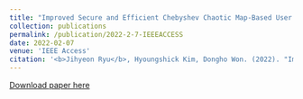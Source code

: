 ```yaml
---
title: "Improved Secure and Efficient Chebyshev Chaotic Map-Based User Authentication Scheme"
collection: publications
permalink: /publication/2022-2-7-IEEEACCESS
date: 2022-02-07
venue: 'IEEE Access'
citation: '<b>Jihyeon Ryu</b>, Hyoungshick Kim, Dongho Won. (2022). "Improved Secure and Efficient Chebyshev Chaotic Map-Based User Authentication Scheme." <i>IEEE Access</i>. 10, 15891 - 15910.'
---
```


[Download paper here](http://janicejihyeon.github.io/files/IEEEACCESS_Chebyshev.pdf)
